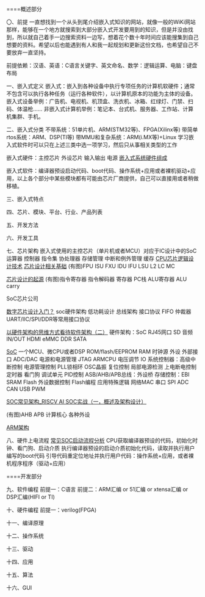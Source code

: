 ====概述部分

〇、前提
一直想找到一个从头到尾介绍嵌入式知识的网站，就像一般的WiKi网站那样，能够在一个地方就搜索到大部分嵌入式开发要用到的知识，但是并没由找到，所以就自己着手一边搜索资料一边写，想着花个数十年时间应该能搜集到自己想要的资料。希望以后也能遇到有人和我一起规划和更新这份文档，也希望自己不要放弃一直坚持。

前提依赖：汉语、英语：C语言关键字、英文命名、数学：逻辑运算、电脑：键盘布局

一、嵌入式定义
嵌入式：嵌入到各种设备中执行专项任务的计算机软硬件；通常不包含可以执行各种任务（运行各种软件），以计算机原本的功能为主体的设备。
嵌入式设备举例：广告机、电视机、机顶盒、洗衣机、冰箱、红绿灯、门禁、扫码、体温枪……
非嵌入式计算机举例：笔记本、台式机、服务器、工作站、计算机集群、手机。

二、嵌入式分类
不带系统：51单片机、ARM(STM32等)、FPGA(Xilinx等)
带简单rtos系统：ARM、DSP(TI等)
带MMU和复杂系统：ARM(i.MX等)+Linux
学习嵌入式软件时可以只在上述三类中选一项学习，然后只从事相关类型的工作

嵌入式硬件：主控芯片 外设芯片 输入输出 电源
[嵌入式系统硬件组成](https://blog.csdn.net/xiaohongya/article/details/100733863)



嵌入式软件：编译器预设启动代码、boot代码、操作系统+应用或者裸机驱动+应用，以上各个部分中某些模块都有可能由芯片厂商提供，自己可以直接用或者稍做移植。

三、嵌入式特点

四、芯片、模块、平台、行业、产品列表

五、开发方法

六、开发工具

七、芯片架构
嵌入式使用的主控芯片（单片机或者MCU）对应于IC设计中的SoC
运算器 控制器 指令集 协处理器 存储管理 中断和例外管理 缓存 
[CPU芯片逻辑设计技术](https://baike.baidu.com/item/CPU%E8%8A%AF%E7%89%87%E9%80%BB%E8%BE%91%E8%AE%BE%E8%AE%A1%E6%8A%80%E6%9C%AF)
[芯片设计相关基础](https://zhuanlan.zhihu.com/p/431837543)
(有图)FPU ISU FXU IDU IFU LSU L2 LC MC

[芯片设计的起源](https://zhuanlan.zhihu.com/p/104925162)
(有图)指令寄存器 指令解码器 寄存器 PC栈 ALU寄存器 ALU carry

SoC芯片公司

[数字芯片设计入门？](https://www.zhihu.com/question/21892919)
soc硬件架构 低功耗设计 总线架构 接口协议 FIFO 仲裁器 
UART/IIC/SPI/DDR等常用接口协议

[以硬件架构的思维方式看待软件架构（二）](https://zhuanlan.zhihu.com/p/464828478)
硬件架构：SoC RJ45网口 SD 音频IN/OUT HDMI eMMC DDR SATA

[SoC](https://blog.csdn.net/iteye_13202/article/details/82575744)
一个MCU、微CPU或者DSP ROM/flash/EEPROM RAM 时钟源 外设 外部接口 ADC/DAC 电源和电源管理
JTAG ARMCPU 电压调节 IO
系统控制器：高级中断控制 电源管理控制 PLL锁相环 OSC晶振 复位控制 局部电源检测 上电断电控制 定时器 看门狗 调试单元 PID控制
ASB/AHB/APB总线：外设桥 存储控制：EBI SRAM Flash 外设数据控制 Flash编程 应用特殊逻辑 网络MAC 串口 SPI ADC CAN USB PWM 

[SOC常见架构_RISCV AI SOC实战（一，概述及架构设计）](https://blog.csdn.net/weixin_39693101/article/details/109963793)

(有图)AHB APB 计算核心 各种外设

[ARM架构](./arm架构.md)

八、硬件上电流程
[常见SOC启动流程分析](https://blog.csdn.net/weixin_34153893/article/details/93263448)
CPU获取编译器预设的代码，初始化时钟、看门狗、启动介质
执行编译器预设的启动介质初始化代码，读取并执行用户编写的boot代码
引导代码重定位地址并执行用户代码：操作系统+应用，或者裸机程序程序（驱动+应用）

====开发部分

九、软件编程
前提一：C语言
前提二：ARM汇编 or 51汇编 or xtensa汇编 or DSP汇编(HIFI or TI)

十、硬件编程
前提一：verilog(FPGA)

十一、编译原理

十二、操作系统

十三、驱动

十四、应用

十五、算法

十六、GUI
